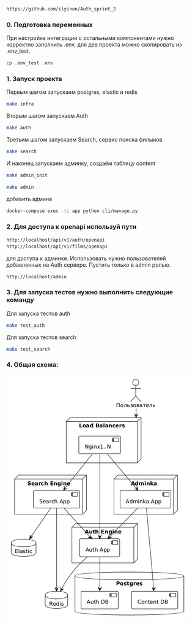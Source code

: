 ```bash
https://github.com/ilyinon/Auth_sprint_2
```


### 0. Подготовка переменных

При настройке интеграции с остальными компонентами нужно корректно заполнить .env, для дев проекта можно скопировать из .env_test.
```bash
cp .env_test .env
```

### 1. Запуск проекта

Первым шагом запускаем postgres, elastic и redis
```bash
make infra
```

Вторым шагом запускаем Auth
```bash
make auth
```

Третьим шагом запускаем Search, сервис поиска фильмов
```bash
make search
```

И наконец запускаем админку, создаём таблицу content
```bash
make admin_init
```

```bash
make admin
```

добавить админа
```bash
docker-compose exec -ti app python cli/manage.py
```


### 2. Для доступа к openapi используй пути
```bash
http://localhost/api/v1/auth/openapi
http://localhost/api/v1/films/openapi

```

для доступа к админке. Использовать нужно пользователей добавленных на Auth сервере. Пустить только в admin ролью.
```bash
http://localhost/admin
```


### 3. Для запуска тестов нужно выполнить следующие команду

Для запуска тестов auth
```bash
make test_auth
```

Для запуска тестов search
```bash
make test_search
```


### 4. Общая схема:


![Image alt](https://github.com/ilyinon/Auth_sprint_2/raw/dev_prepare_for_review_1/schema.png)
